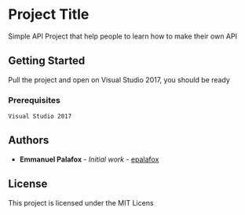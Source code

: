 # Project Title

Simple API Project that help people to learn how to make their own API

## Getting Started

Pull the project and open on Visual Studio 2017, you should be ready

### Prerequisites

```
Visual Studio 2017
```

## Authors

* **Emmanuel Palafox** - *Initial work* - [epalafox](https://github.com/epalafox)


## License

This project is licensed under the MIT Licens